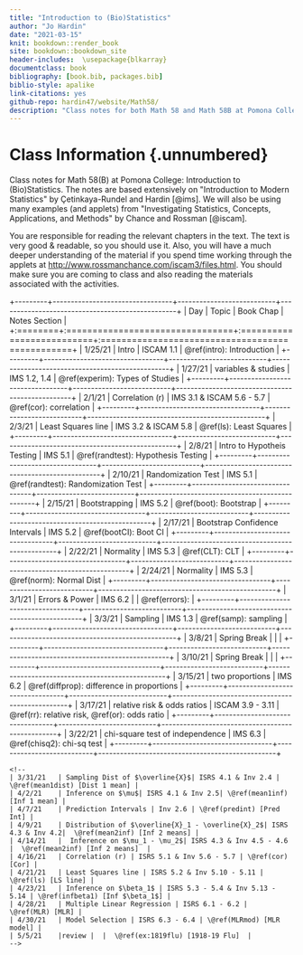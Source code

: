 ```yaml
---
title: "Introduction to (Bio)Statistics"
author: "Jo Hardin"
date: "2021-03-15"
knit: bookdown::render_book
site: bookdown::bookdown_site
header-includes:  \usepackage{blkarray}
documentclass: book
bibliography: [book.bib, packages.bib]
biblio-style: apalike
link-citations: yes
github-repo: hardin47/website/Math58/
description: "Class notes for both Math 58 and Math 58B at Pomona College: Introduction to Statistics and Introduction to Biostatistics.  The notes are based extensively on Introduction to Modern Statistics by Çetinkaya-Rundel and Hardin Investigating Statistical Concepts, Applications, and Methods by Chance and Rossman."
---
```


# Class Information {.unnumbered}

Class notes for Math 58(B) at Pomona College: Introduction to (Bio)Statistics. The notes are based extensively on "Introduction to Modern Statistics" by Çetinkaya-Rundel and Hardin [@ims]. We will also be using many examples (and applets) from "Investigating Statistics, Concepts, Applications, and Methods" by Chance and Rossman [@iscam].

You are responsible for reading the relevant chapters in the text. The text is very good & readable, so you should use it. Also, you will have a much deeper understanding of the material if you spend time working through the applets at <http://www.rossmanchance.com/iscam3/files.html>. You should make sure you are coming to class and also reading the materials associated with the activities.









+---------+---------------------------------+---------------------------+-------------------------------------------------+
| Day     | Topic                           | Book Chap                 | Notes Section                                   |
+:========+:================================+:==========================+:================================================+
| 1/25/21 | Intro                           | ISCAM 1.1                 | \@ref(intro): Introduction                      |
+---------+---------------------------------+---------------------------+-------------------------------------------------+
| 1/27/21 | variables & studies             | IMS 1.2, 1.4              | \@ref(experim): Types of Studies                |
+---------+---------------------------------+---------------------------+-------------------------------------------------+
| 2/1/21  | Correlation (r)                 | IMS 3.1 & ISCAM 5.6 - 5.7 | \@ref(cor): correlation                         |
+---------+---------------------------------+---------------------------+-------------------------------------------------+
| 2/3/21  | Least Squares line              | IMS 3.2 & ISCAM 5.8       | \@ref(ls): Least Squares                        |
+---------+---------------------------------+---------------------------+-------------------------------------------------+
| 2/8/21  | Intro to Hypotheis Testing      | IMS 5.1                   | \@ref(randtest): Hypothesis Testing             |
+---------+---------------------------------+---------------------------+-------------------------------------------------+
| 2/10/21 | Randomization Test              | IMS 5.1                   | \@ref(randtest): Randomization Test             |
+---------+---------------------------------+---------------------------+-------------------------------------------------+
| 2/15/21 | Bootstrapping                   | IMS 5.2                   | \@ref(boot): Bootstrap                          |
+---------+---------------------------------+---------------------------+-------------------------------------------------+
| 2/17/21 | Bootstrap Confidence Intervals  | IMS 5.2                   | \@ref(bootCI): Boot CI                          |
+---------+---------------------------------+---------------------------+-------------------------------------------------+
| 2/22/21 | Normality                       | IMS 5.3                   | \@ref(CLT): CLT                                 |
+---------+---------------------------------+---------------------------+-------------------------------------------------+
| 2/24/21 | Normality                       | IMS 5.3                   | \@ref(norm): Normal Dist                        |
+---------+---------------------------------+---------------------------+-------------------------------------------------+
| 3/1/21  | Errors & Power                  | IMS 6.2 \|                | \@ref(errors):                                  |
+---------+---------------------------------+---------------------------+-------------------------------------------------+
| 3/3/21  | Sampling                        | IMS 1.3                   | \@ref(samp): sampling                           |
+---------+---------------------------------+---------------------------+-------------------------------------------------+
| 3/8/21  | Spring Break                    |                           |                                                 |
+---------+---------------------------------+---------------------------+-------------------------------------------------+
| 3/10/21 | Spring Break                    |                           |                                                 |
+---------+---------------------------------+---------------------------+-------------------------------------------------+
| 3/15/21 | two proportions                 | IMS 6.2                   | \@ref(diffprop): difference in proportions      |
+---------+---------------------------------+---------------------------+-------------------------------------------------+
| 3/17/21 | relative risk & odds ratios     | ISCAM 3.9 - 3.11          | \@ref(rr): relative risk, \@ref(or): odds ratio |
+---------+---------------------------------+---------------------------+-------------------------------------------------+
| 3/22/21 | chi-square test of independence | IMS 6.3                   | \@ref(chisq2): chi-sq test                      |
+---------+---------------------------------+---------------------------+-------------------------------------------------+

```{=html}
<!--
| 3/31/21   | Sampling Dist of $\overline{X}$| ISRS 4.1 & Inv 2.4 |   \@ref(mean1dist) [Dist 1 mean] |
| 4/2/21    | Inference on $\mu$| ISRS 4.1 & Inv 2.5| \@ref(mean1inf) [Inf 1 mean] |
| 4/7/21    | Prediction Intervals | Inv 2.6 | \@ref(predint) [Pred Int] |
| 4/9/21    | Distribution of $\overline{X}_1 - \overline{X}_2$| ISRS 4.3 & Inv 4.2|  \@ref(mean2inf) [Inf 2 means] |
| 4/14/21   |  Inference on $\mu_1 - \mu_2$| ISRS 4.3 & Inv 4.5 - 4.6 |  \@ref(mean2inf) [Inf 2 means]  |
| 4/16/21   | Correlation (r) | ISRS 5.1 & Inv 5.6 - 5.7 | \@ref(cor) [Cor] |
| 4/21/21   | Least Squares line | ISRS 5.2 & Inv 5.10 - 5.11 | \@ref(ls) [LS line] |
| 4/23/21   | Inference on $\beta_1$ | ISRS 5.3 - 5.4 & Inv 5.13 - 5.14 | \@ref(infbeta1) [Inf $\beta_1$] |
| 4/28/21   | Multiple Linear Regression | ISRS 6.1 - 6.2 |  \@ref(MLR) [MLR] |
| 4/30/21   | Model Selection | ISRS 6.3 - 6.4 | \@ref(MLRmod) [MLR model] |
| 5/5/21    |review |  |  \@ref(ex:1819flu) [1918-19 Flu]  |
-->
```
